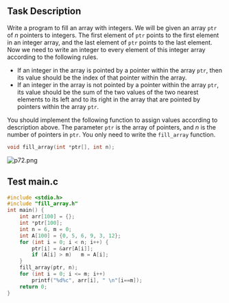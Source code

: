 ## Task Description
Write a program to fill an array with integers. We will be given an array `ptr` of $n$ pointers to integers. The first element of `ptr` points to the first element in an integer array, and the last element of `ptr` points to the last element. Now we need to write an integer to every element of this integer array according to the following rules. 

* If an integer in the array is pointed by a pointer within the array `ptr`, then its value should be the index of that pointer within the array.
* If an integer in the array is not pointed by a pointer within the array `ptr`, its value should be the sum of the two values of the two nearest elements to its left and to its right in the array that are pointed by pointers within the array `ptr`. 

You should implement the following function to assign values according to description above. The parameter `ptr` is the array of pointers, and $n$ is the number of pointers in `ptr`. You only need to write the `fill_array` function.
```c
void fill_array(int *ptr[], int n);
```

![p72.png](http://judgegirl.csie.org/images/problems/p72.png)

## Test main.c ##
```c
#include <stdio.h>
#include "fill_array.h"
int main() {
	int arr[100] = {};
	int *ptr[100];
	int n = 6, m = 0;
	int A[100] = {0, 5, 6, 9, 3, 12};
	for (int i = 0; i < n; i++) {
		ptr[i] = &arr[A[i]];
		if (A[i] > m)	m = A[i];
	}
	fill_array(ptr, n);
	for (int i = 0; i <= m; i++)
		printf("%d%c", arr[i], " \n"[i==m]);
	return 0;
}
```